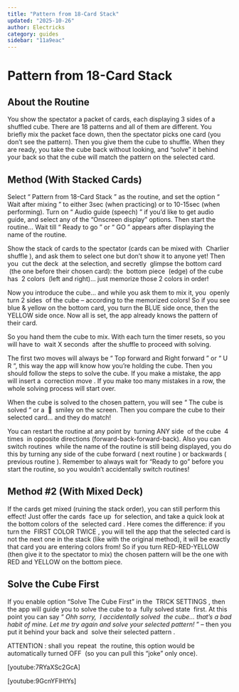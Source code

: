 ```yaml
---
title: "Pattern from 18-Card Stack"
updated: "2025-10-26"
author: Electricks
category: guides
sidebar: "11a9eac"
---
```


# Pattern from 18-Card Stack

## About the Routine

You show the spectator a packet of cards, each displaying 3 sides of a shuffled cube. There are 18 patterns and all of them are different. You briefly mix the packet face down, then the spectator picks one card (you don’t see the pattern). Then you give them the cube to shuffle. When they are ready, you take the cube back without looking, and “solve” it behind your back so that the cube will match the pattern on the selected card.

## Method (With Stacked Cards)

Select “ Pattern from 18-Card Stack ” as the routine, and set the option “ Wait after mixing ” to either 3sec (when practicing) or to 10-15sec (when performing). Turn on “ Audio guide (speech) ” if you’d like to get audio guide, and select any of the “Onscreen display” options. Then start the routine… Wait till “ Ready to go ” or “ GO ” appears after displaying the name of the routine.

Show the stack of cards to the spectator (cards can be mixed with  Charlier shuffle ), and ask them to select one but don’t show it to anyone yet! Then you  cut the deck  at the selection, and secretly  glimpse the bottom card  (the one before their chosen card): the  bottom piece  (edge) of the cube has  2 colors  (left and right)… just memorize those 2 colors in order!

Now you introduce the cube… and while you ask them to mix it, you  openly turn 2 sides  of the cube – according to the memorized colors! So if you see blue & yellow on the bottom card, you turn the BLUE side once, then the YELLOW side once. Now all is set, the app already knows the pattern of their card.

So you hand them the cube to mix. With each turn the timer resets, so you will have to  wait X seconds  after the shuffle to proceed with solving.

The first two moves will always be “ Top forward and Right forward ” or “ U R “, this way the app will know how you’re holding the cube. Then you should follow the steps to solve the cube. If you make a mistake, the app will insert a  correction move . If you make too many mistakes in a row, the whole solving process will start over.

When the cube is solved to the chosen pattern, you will see “ The cube is solved ” or a  🙂  smiley on the screen. Then you compare the cube to their selected card… and they do match!

You can restart the routine at any point by  turning ANY side  of the cube  4 times  in opposite directions (forward-back-forward-back). Also you can  switch routines  while the name of the routine is still being displayed, you do this by turning any side of the cube forward ( next routine ) or backwards ( previous routine ). Remember to always wait for “Ready to go” before you start the routine, so you wouldn’t accidentally switch routines!

## Method #2 (With Mixed Deck)

If the cards get mixed (ruining the stack order), you can still perform this effect! Just offer the cards  face up  for selection, and take a quick look at the bottom colors of the  selected card . Here comes the difference: if you turn the  FIRST COLOR TWICE , you will tell the app that the selected card is not the next one in the stack (like with the original method), it will be exactly that card you are entering colors from! So if you turn RED-RED-YELLOW (then give it to the spectator to mix) the chosen pattern will be the one with RED and YELLOW on the bottom piece.

## Solve the Cube First

If you enable option “Solve The Cube First” in the  TRICK SETTINGS , then the app will guide you to solve the cube to a  fully solved state  first. At this point you can say “ *Ohh sorry,  I accidentally solved  the cube… that’s a bad habit of mine. Let me try again and solve your selected pattern!* ” – then you put it behind your back and  solve their selected pattern .

ATTENTION : shall you  repeat  the routine, this option would be  automatically turned OFF  (so you can pull this “joke” only once).

[youtube:7RYaXSc2GcA]

[youtube:9GcnYFlHtYs]